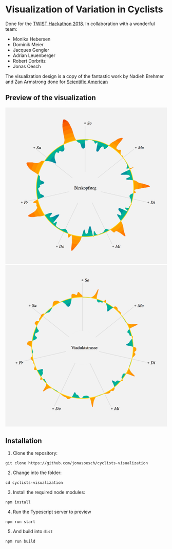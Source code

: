 # Visualization of Variation in Cyclists

Done for the [TWIST Hackathon 2018](https://www.twist2018.ch/). In collaboration with a wonderful team:

* Monika Hebersen
* Dominik Meier
* Jacques Gengler
* Adrian Leuenberger
* Robert Dorbritz
* Jonas Oesch

The visualization design is a copy of the fantastic work by Nadieh Brehmer and Zan Armstrong done for [Scientific American](https://blogs.scientificamerican.com/sa-visual/why-are-so-many-babies-born-around-8-00-a-m/?WT.mc_id=SA_FB_BIO_BLOG_INFO)

## Preview of the visualization

![](Birkopfsteg.png)
![](Viaduktstrasse.png)


## Installation

1. Clone the repository:

```
git clone https://github.com/jonasoesch/cyclists-visualization
```

2. Change into the folder:

```
cd cyclists-visualization
```

3. Install the required node modules:

```
npm install
```

4. Run the Typescript server to preview

```
npm run start
```

5. And build into `dist`

```
npm run build
```
